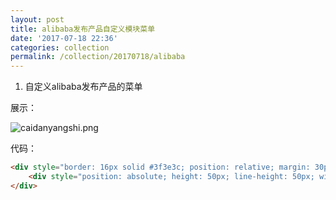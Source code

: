 ```yaml
---
layout: post
title: alibaba发布产品自定义模块菜单
date: '2017-07-18 22:36'
categories: collection
permalink: /collection/20170718/alibaba
---
```


1. 自定义alibaba发布产品的菜单

展示：

![caidanyangshi.png](https://i.loli.net/2017/07/18/596e1e06c65e7.png)

代码：

```html
<div style="border: 16px solid #3f3e3c; position: relative; margin: 30px 0; width: 718px;">
    <div style="position: absolute; height: 50px; line-height: 50px; width: 300px; background-color: #e8325a; margin: -27px 40px; border-radius: 15px; border: 2px solid #fff;font-family: Arial; font-size: 28px; text-align: center; color: #fff;letter-spacing: -2px;">MY TITLE</div>
</div>
```
